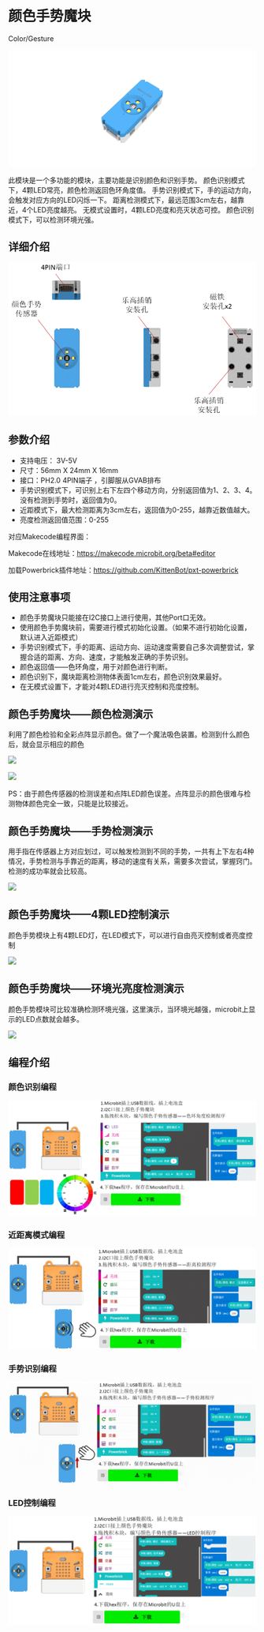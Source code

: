 # 颜色手势魔块

Color/Gesture

![](./images/09_06.png)

此模块是一个多功能的模块，主要功能是识别颜色和识别手势。
颜色识别模式下，4颗LED常亮，颜色检测返回色环角度值。
手势识别模式下，手的运动方向，会触发对应方向的LED闪烁一下。
距离检测模式下，最远范围3cm左右，越靠近，4个LED亮度越亮。
无模式设置时，4颗LED亮度和亮灭状态可控。
颜色识别模式下，可以检测环境光强。


## 详细介绍

![](./images/09_05.png)

## 参数介绍

- 支持电压： 3V-5V
- 尺寸：56mm X 24mm X 16mm
- 接口：PH2.0 4PIN端子 ，引脚服从GVAB排布
- 手势识别模式下，可识别上右下左四个移动方向，分别返回值为1、2、3、4。没有检测到手势时，返回值为0。
- 近距模式下，最大检测距离为3cm左右，返回值为0-255，越靠近数值越大。
- 亮度检测返回值范围：0-255


对应Makecode编程界面：

Makecode在线地址：https://makecode.microbit.org/beta#editor

加载Powerbrick插件地址：https://github.com/KittenBot/pxt-powerbrick


## 使用注意事项

- 颜色手势魔块只能接在I2C接口上进行使用，其他Port口无效。
- 使用颜色手势魔块前，需要进行模式初始化设置。（如果不进行初始化设置，默认进入近距模式）
- 手势识别模式下，手的距离、运动方向、运动速度需要自己多次调整尝试，掌握合适的距离、方向、速度，才能触发正确的手势识别。
- 颜色返回值——色环角度，用于对颜色进行判断。
- 颜色识别下，魔块距离检测物体表面1cm左右，颜色识别效果最好。
- 在无模式设置下，才能对4颗LED进行亮灭控制和亮度控制。

## 颜色手势魔块——颜色检测演示

利用了颜色检验和全彩点阵显示颜色。做了一个魔法吸色装置。检测到什么颜色后，就会显示相应的颜色

![](./images/IMG_2571.GIF)

![](./images/IMG_2572.GIF)

PS：由于颜色传感器的检测误差和点阵LED颜色误差。点阵显示的颜色很难与检测物体颜色完全一致，只能是比较接近。

## 颜色手势魔块——手势检测演示

用手指在传感器上方对应划过，可以触发检测到不同的手势，一共有上下左右4种情况，手势检测与手靠近的距离，移动的速度有关系，需要多次尝试，掌握窍门。检测的成功率就会比较高。

![](./images/IMG_2573.GIF)

## 颜色手势魔块——4颗LED控制演示

颜色手势模块上有4颗LED灯，在LED模式下，可以进行自由亮灭控制或者亮度控制

![](./images/IMG_2575.GIF)

## 颜色手势魔块——环境光亮度检测演示

颜色手势模块可比较准确检测环境光强，这里演示，当环境光越强，microbit上显示的LED点数就会越多。

![](./images/IMG_2574.GIF)


## 编程介绍

### 颜色识别编程

![](./images/09_01.png)

### 近距离模式编程

![](./images/09_02.png)

### 手势识别编程

![](./images/09_03.png)

### LED控制编程

![](./images/09_04.png)
